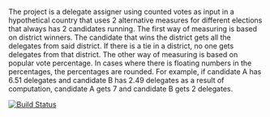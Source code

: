   The project is a delegate assigner using counted votes as input in a hypothetical country that uses 2 alternative measures for different elections that always has 2 candidates running.
  The first way of measuring is based on district winners. The candidate that wins the district gets all the delegates from said district. If there is a tie in a district, no one gets delegates from that district.
  The other way of measuring is based on popular vote percentage. In cases where there is floating numbers in the percentages, the percentages are rounded. For example, if candidate A has 6.51 delegates and candidate B has 2.49 delegates as a result of computation, candidate A gets 7 and candidate B gets 2 delegates.

[![Build Status](https://travis-ci.com/bbaycu/BaranBaycuHW1.svg?branch=master)](https://travis-ci.com/bbaycu/BaranBaycuHW1)
